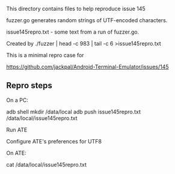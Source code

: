 This directory contains files to help reproduce issue 145

fuzzer.go generates random strings of UTF-encoded characters.

issue145repro.txt - some text from a run of fuzzer.go.

Created by ./fuzzer | head -c 983 | tail -c 6 >issue145repro.txt

This is a minimal repro case for

https://github.com/jackpal/Android-Terminal-Emulator/issues/145

Repro steps
-----------

On a PC:

adb shell mkdir /data/local
adb push issue145repro.txt /data/local/issue145repro.txt

Run ATE

Configure ATE's preferences for UTF8

On ATE:

cat /data/local/issue145repro.txt
